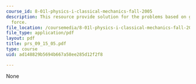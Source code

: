 ```yaml
---
course_id: 8-01l-physics-i-classical-mechanics-fall-2005
description: This resource provide solution for the problems based on gravity and
  force.
file_location: /coursemedia/8-01l-physics-i-classical-mechanics-fall-2005/ad148829b5694b667a58ee285d12f2f8_prs_09_15_05.pdf
file_type: application/pdf
layout: pdf
title: prs_09_15_05.pdf
type: course
uid: ad148829b5694b667a58ee285d12f2f8

---
```

None